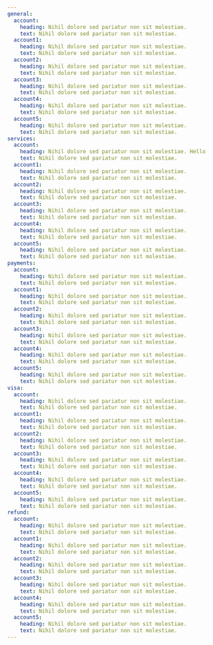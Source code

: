 ```yaml
---
general:
  account:
    heading: Nihil dolore sed pariatur non sit molestiae.
    text: Nihil dolore sed pariatur non sit molestiae.
  account1:
    heading: Nihil dolore sed pariatur non sit molestiae.
    text: Nihil dolore sed pariatur non sit molestiae.
  account2:
    heading: Nihil dolore sed pariatur non sit molestiae.
    text: Nihil dolore sed pariatur non sit molestiae.
  account3:
    heading: Nihil dolore sed pariatur non sit molestiae.
    text: Nihil dolore sed pariatur non sit molestiae.
  account4:
    heading: Nihil dolore sed pariatur non sit molestiae.
    text: Nihil dolore sed pariatur non sit molestiae.
  account5:
    heading: Nihil dolore sed pariatur non sit molestiae.
    text: Nihil dolore sed pariatur non sit molestiae.
services:
  account:
    heading: Nihil dolore sed pariatur non sit molestiae. Hello
    text: Nihil dolore sed pariatur non sit molestiae.
  account1:
    heading: Nihil dolore sed pariatur non sit molestiae.
    text: Nihil dolore sed pariatur non sit molestiae.
  account2:
    heading: Nihil dolore sed pariatur non sit molestiae.
    text: Nihil dolore sed pariatur non sit molestiae.
  account3:
    heading: Nihil dolore sed pariatur non sit molestiae.
    text: Nihil dolore sed pariatur non sit molestiae.
  account4:
    heading: Nihil dolore sed pariatur non sit molestiae.
    text: Nihil dolore sed pariatur non sit molestiae.
  account5:
    heading: Nihil dolore sed pariatur non sit molestiae.
    text: Nihil dolore sed pariatur non sit molestiae.
payments:
  account:
    heading: Nihil dolore sed pariatur non sit molestiae.
    text: Nihil dolore sed pariatur non sit molestiae.
  account1:
    heading: Nihil dolore sed pariatur non sit molestiae.
    text: Nihil dolore sed pariatur non sit molestiae.
  account2:
    heading: Nihil dolore sed pariatur non sit molestiae.
    text: Nihil dolore sed pariatur non sit molestiae.
  account3:
    heading: Nihil dolore sed pariatur non sit molestiae.
    text: Nihil dolore sed pariatur non sit molestiae.
  account4:
    heading: Nihil dolore sed pariatur non sit molestiae.
    text: Nihil dolore sed pariatur non sit molestiae.
  account5:
    heading: Nihil dolore sed pariatur non sit molestiae.
    text: Nihil dolore sed pariatur non sit molestiae.
visa:
  account:
    heading: Nihil dolore sed pariatur non sit molestiae.
    text: Nihil dolore sed pariatur non sit molestiae.
  account1:
    heading: Nihil dolore sed pariatur non sit molestiae.
    text: Nihil dolore sed pariatur non sit molestiae.
  account2:
    heading: Nihil dolore sed pariatur non sit molestiae.
    text: Nihil dolore sed pariatur non sit molestiae.
  account3:
    heading: Nihil dolore sed pariatur non sit molestiae.
    text: Nihil dolore sed pariatur non sit molestiae.
  account4:
    heading: Nihil dolore sed pariatur non sit molestiae.
    text: Nihil dolore sed pariatur non sit molestiae.
  account5:
    heading: Nihil dolore sed pariatur non sit molestiae.
    text: Nihil dolore sed pariatur non sit molestiae.
refund:
  account:
    heading: Nihil dolore sed pariatur non sit molestiae.
    text: Nihil dolore sed pariatur non sit molestiae.
  account1:
    heading: Nihil dolore sed pariatur non sit molestiae.
    text: Nihil dolore sed pariatur non sit molestiae.
  account2:
    heading: Nihil dolore sed pariatur non sit molestiae.
    text: Nihil dolore sed pariatur non sit molestiae.
  account3:
    heading: Nihil dolore sed pariatur non sit molestiae.
    text: Nihil dolore sed pariatur non sit molestiae.
  account4:
    heading: Nihil dolore sed pariatur non sit molestiae.
    text: Nihil dolore sed pariatur non sit molestiae.
  account5:
    heading: Nihil dolore sed pariatur non sit molestiae.
    text: Nihil dolore sed pariatur non sit molestiae.
---
```


